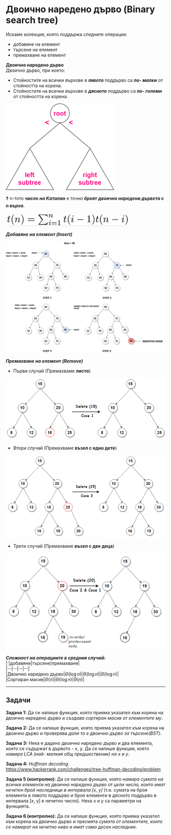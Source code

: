 # Двоично наредено дърво (Binary search tree)

Искаме колекция, която поддържа следните операции:  
- добавяне на елемент  
- търсене на елемент  
- премахване на елемент  

**Двоично наредено дърво**  
Двоично дърво, при което:  
- Стойностите на всички върхове в ***лявото*** поддърво са ***по- малки*** от стойността на корена.  
- Стойностите на всички върхове в ***дясното*** поддърво са ***по- големи*** от стойността на корена.  

![alt text](https://github.com/MariaGrozdeva/Data_structures_and_algorithms_FMI/blob/main/Sem_07/images/bst.png)

:question: n-тото ***число на Каталан*** е точно ***броят двоично наредени дървета с n върха***.  

![alt text](https://github.com/MariaGrozdeva/Data_structures_and_algorithms_FMI/blob/main/Sem_07/images/catalan.png)

***Добавяне на елемент (Insert)***  

![alt text](https://github.com/MariaGrozdeva/Data_structures_and_algorithms_FMI/blob/main/Sem_07/images/insertInBst.png)

***Премахване на елемент (Remove)***  
- Първи случай (Премахваме **листо**)  

![alt text](https://github.com/MariaGrozdeva/Data_structures_and_algorithms_FMI/blob/main/Sem_07/images/removeInBst1.png)

-  Втори случай (Премахваме **възел с едно дете**)  

![alt text](https://github.com/MariaGrozdeva/Data_structures_and_algorithms_FMI/blob/main/Sem_07/images/removeInBst2.png)

-  Трети случай (Премахваме **възел с две деца**)  

![alt text](https://github.com/MariaGrozdeva/Data_structures_and_algorithms_FMI/blob/main/Sem_07/images/removeInBst3.png)

***Сложност на операциите в средния случай:***  
| |добавяне|търсене|премахване|  
|--|--|--|--|  
|Двоично наредено дърво|$\Theta(\log n)$|$\Theta(\log n)$|$\Theta(\log n)$|  
|Сортиран масив|$\Theta(n)$|$\Theta(\log n)$|$\Theta(n)$|  

---

## Задачи

**Задача 1:** Да се напише функция, която приема указател към корена на двоично наредено дърво и *създава сортиран масив от елементите му*.  

**Задача 2:** Да се напише функция, която приема указател към корена на двоично дърво и проверява *дали то е двоично дърво за търсене(BST)*.  

**Задача 3:** Нека е дадено двоично наредено дърво и два елемента, които се съдържат в дървото - x, y. Да се напише функция, която *намира LCA (най- малкия общ предшественик) на x и y*.  

**Задача 4:** *Huffman decoding*.  
https://www.hackerrank.com/challenges/tree-huffman-decoding/problem  

**Задача 5 (контролно):** Да се напише функция, която *намира сумата на всички елементи на двоично наредено дърво от цели числа, които имат нечетен брой наследници в интервала [x, y]*
(т.е. сумата на броя елементи в лявото поддърво и броя елементи в дясното поддърво в интервала [x, y] е нечетно число).
Нека x и y са параметри на функцията.  

**Задача 6 (контролно):** Да се напише функция, която приема указател към корена на двоично дърво и пресмята *сумата от елементите, които се намират на нечетно ниво и имат само десен наследник*.  
